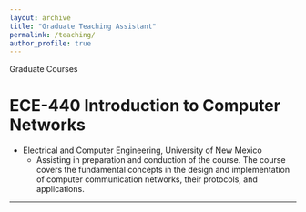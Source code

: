 ```yaml
---
layout: archive
title: "Graduate Teaching Assistant"
permalink: /teaching/
author_profile: true
---
```



Graduate Courses



ECE-440 Introduction to Computer Networks
======
* Electrical and Computer Engineering, University of New Mexico
    - Assisting in preparation and conduction of the course. The course covers the fundamental concepts in the design and implementation of computer communication networks, their protocols, and applications.

---


